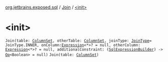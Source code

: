 [org.jetbrains.exposed.sql](../index.md) / [Join](index.md) / [&lt;init&gt;](.)

# &lt;init&gt;

`Join(table: `[`ColumnSet`](../-column-set/index.md)`, otherTable: `[`ColumnSet`](../-column-set/index.md)`, joinType: `[`JoinType`](../-join-type/index.md)` = JoinType.INNER, onColumn: `[`Expression`](../-expression/index.md)`<*>? = null, otherColumn: `[`Expression`](../-expression/index.md)`<*>? = null, additionalConstraint: (`[`SqlExpressionBuilder`](../-sql-expression-builder/index.md)`) -> `[`Op`](../-op/index.md)`<Boolean> = null)`
`Join(table: `[`ColumnSet`](../-column-set/index.md)`)`